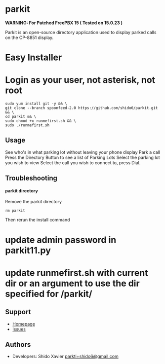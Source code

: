 parkit
========
**WARNING: For Patched FreePBX 15 ( Tested on 15.0.23 )**

Parkit is an open-source directory application used to display parked calls on the CP-8851 display.

# Easy Installer
# Login as your user, not asterisk, not root
```
sudo yum install git -y && \
git clone --branch spoonfeed-2.0 https://github.com/shido6/parkit.git && \
cd parkit && \
sudo chmod +x runmefirst.sh && \
sudo ./runmefirst.sh
```
Usage
---------------
See who's in what parking lot without leaving your phone display
Park a call
Press the Directory Button to see a list of Parking Lots
Select the parking lot you wish to view
Select the call you wish to connect to, press Dial.

Troubleshooting
---------------
#### parkit directory
Remove the parkit directory
```
rm parkit
```
Then rerun the install command

# update admin password in parkit11.py
# update runmefirst.sh with current dir or an argument to use the dir specified for /parkit/

Support
-------

 * [Homepage](http://starwoodtechnologies.com)
 * [Issues](https://github.com/shido6/parkit/issues)

Authors
-------

 * Developers: Shido Xavier <parkti+shido6@gmail.com>
